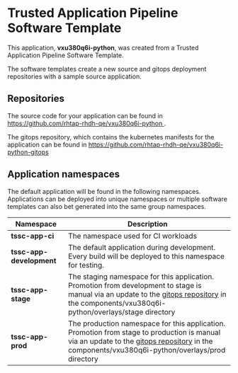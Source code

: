 # Trusted Application Pipeline Software Template

This application, **vxu380q6i-python**, was created from a Trusted Application Pipeline Software Template.

The software templates create a new source and gitops deployment repositories with a sample source application. 

## Repositories

The source code for your application can be found in [https://github.com/rhtap-rhdh-qe/vxu380q6i-python ](https://github.com/rhtap-rhdh-qe/vxu380q6i-python ).
 
The gitops repository, which contains the kubernetes manifests for the application can be found in 
[https://github.com/rhtap-rhdh-qe/vxu380q6i-python-gitops ](https://github.com/rhtap-rhdh-qe/vxu380q6i-python-gitops ) 

## Application namespaces 

The default application will be found in the following namespaces. Applications can be deployed into unique namespaces or multiple software templates can also bet generated into the same group namespaces.  

|  Namespace   |  Description   |  
| -------- | -------- |
| **tssc-app-ci** | The namespace used for CI workloads |
| **tssc-app-development** | The default application during development. Every build will be deployed to this namespace for testing. |
| **tssc-app-stage** | The staging namespace for this application. Promotion from development to stage is manual via an update to the [gitops repository](https://github.com/rhtap-rhdh-qe/vxu380q6i-python-gitops ) in the components/vxu380q6i-python/overlays/stage directory |
| **tssc-app-prod** | The production namespace for this application. Promotion from stage to production is manual via an update to the [gitops repository](https://github.com/rhtap-rhdh-qe/vxu380q6i-python-gitops ) in the components/vxu380q6i-python/overlays/prod directory |